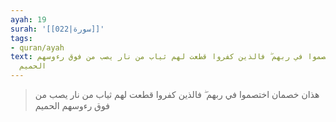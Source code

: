 ```yaml
---
ayah: 19
surah: '[[022|سورة]]'
tags:
- quran/ayah
text: هذان خصمان اختصموا في ربهم ۖ فالذين كفروا قطعت لهم ثياب من نار يصب من فوق رءوسهم
  الحميم
---
```

> هذان خصمان اختصموا في ربهم ۖ فالذين كفروا قطعت لهم ثياب من نار يصب من فوق رءوسهم الحميم
